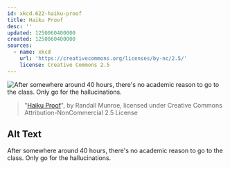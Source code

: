 ```yaml
---
id: xkcd.622-haiku-proof
title: Haiku Proof
desc: ''
updated: 1250060400000
created: 1250060400000
sources:
  - name: xkcd
    url: 'https://creativecommons.org/licenses/by-nc/2.5/'
    license: Creative Commons 2.5
---
```

![After somewhere around 40 hours, there's no academic reason to go to the class. Only go for the hallucinations.](https://imgs.xkcd.com/comics/haiku_proof.png)
> "[Haiku Proof](https://xkcd.com/622/)", by Randall Munroe, licensed under Creative Commons Attribution-NonCommercial 2.5 License

## Alt Text
After somewhere around 40 hours, there's no academic reason to go to the class. Only go for the hallucinations.
